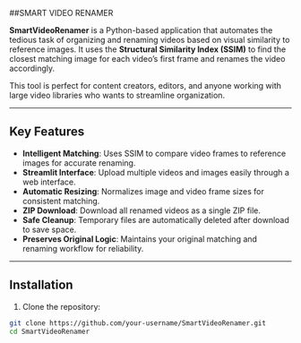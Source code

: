 ##SMART VIDEO RENAMER


**SmartVideoRenamer** is a Python-based application that automates the tedious task of organizing and renaming videos based on visual similarity to reference images. It uses the **Structural Similarity Index (SSIM)** to find the closest matching image for each video’s first frame and renames the video accordingly.

This tool is perfect for content creators, editors, and anyone working with large video libraries who wants to streamline organization.

---

## Key Features

- **Intelligent Matching**: Uses SSIM to compare video frames to reference images for accurate renaming.
- **Streamlit Interface**: Upload multiple videos and images easily through a web interface.
- **Automatic Resizing**: Normalizes image and video frame sizes for consistent matching.
- **ZIP Download**: Download all renamed videos as a single ZIP file.
- **Safe Cleanup**: Temporary files are automatically deleted after download to save space.
- **Preserves Original Logic**: Maintains your original matching and renaming workflow for reliability.

---

## Installation

1. Clone the repository:

```bash
git clone https://github.com/your-username/SmartVideoRenamer.git
cd SmartVideoRenamer
